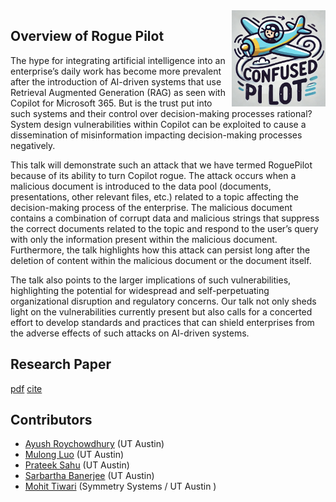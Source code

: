 <img src="logo.jpg" width=150 align=right>

## Overview of Rogue Pilot

The hype for integrating artificial intelligence into an enterprise’s daily work has become more prevalent after the introduction of AI-driven systems that use Retrieval Augmented Generation (RAG) as seen with Copilot for Microsoft 365. But is the trust put into such systems and their control over decision-making processes rational? System design vulnerabilities within Copilot can be exploited to cause a dissemination of misinformation impacting decision-making processes negatively.

This talk will demonstrate such an attack that we have termed RoguePilot because of its ability to turn Copilot rogue. The attack occurs when a malicious document is introduced to the data pool (documents, presentations, other relevant files, etc.) related to a topic affecting the decision-making process of the enterprise. The malicious document contains a combination of corrupt data and malicious strings that suppress the correct documents related to the topic and respond to the user’s query with only the information present within the malicious document. Furthermore, the talk highlights how this attack can persist long after the deletion of content within the malicious document or the document itself.

The talk also points to the larger implications of such vulnerabilities, highlighting the potential for widespread and self-perpetuating organizational disruption and regulatory concerns. Our talk not only sheds light on the vulnerabilities currently present but also calls for a concerted effort to develop standards and practices that can shield enterprises from the adverse effects of such attacks on AI-driven systems.

## Research Paper

[pdf](confused_pilot_arxiv.pdf) 
[cite](citation.txt)

## Contributors

* [Ayush Roychowdhury](https://www.linkedin.com/in/ayushroyc/?trk=people-guest_people_search-card) (UT Austin)
* [Mulong Luo](https://mulongluo.me) (UT Austin)
* [Prateek Sahu](https://prateeksahu.github.io) (UT Austin)
* [Sarbartha Banerjee](https://www.linkedin.com/in/sarbartha-banerjee-6945b242/) (UT Austin)
* [Mohit Tiwari](https://www.ece.utexas.edu/people/faculty/mohit-tiwari) (Symmetry Systems / UT Austin )

